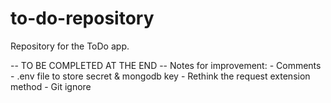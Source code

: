 # to-do-repository
Repository for the ToDo app.

-- TO BE COMPLETED AT THE END --
Notes for improvement: 
    - Comments
    - .env file to store secret & mongodb key
    - Rethink the request extension method
    - Git ignore 